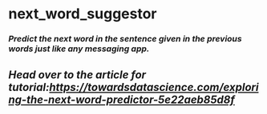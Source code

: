 # next_word_suggestor
### *Predict the next word in the sentence given in the previous words just like any messaging app.*

## *Head over to the article for tutorial:https://towardsdatascience.com/exploring-the-next-word-predictor-5e22aeb85d8f*
